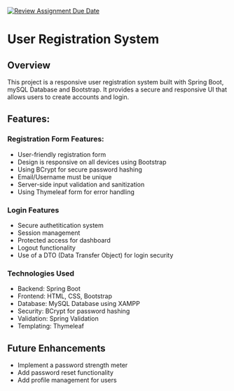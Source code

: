 [![Review Assignment Due Date](https://classroom.github.com/assets/deadline-readme-button-22041afd0340ce965d47ae6ef1cefeee28c7c493a6346c4f15d667ab976d596c.svg)](https://classroom.github.com/a/mwszR8OO)

# User Registration System

## Overview

This project is a responsive user registration system built with Spring Boot, mySQL Database and Bootstrap. It provides a secure and responsive UI that allows users to create accounts and login.


## Features:

### Registration Form Features:
- User-friendly registration form
- Design is responsive on all devices using Bootstrap
- Using BCrypt for secure password hashing
- Email/Username must be unique
- Server-side input validation and sanitization
- Using Thymeleaf form for error handling

### Login Features
- Secure authetitication system
- Session management
- Protected access for dashboard
- Logout functionality
- Use of a DTO (Data Transfer Object) for login security

### Technologies Used

- Backend: Spring Boot
- Frontend: HTML, CSS, Bootstrap
- Database: MySQL Database using XAMPP
- Security: BCrypt for password hashing
- Validation: Spring Validation
- Templating: Thymeleaf



## Future Enhancements
- Implement a password strength meter
- Add password reset functionality
- Add profile management for users
  


  
